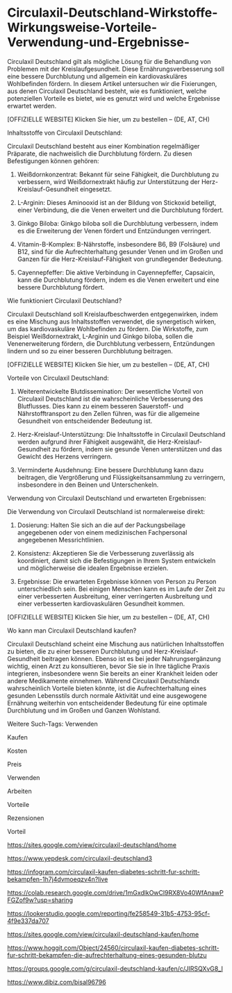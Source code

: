 # Circulaxil-Deutschland-Wirkstoffe-Wirkungsweise-Vorteile-Verwendung-und-Ergebnisse-
Circulaxil Deutschland gilt als mögliche Lösung für die Behandlung von Problemen mit der Kreislaufgesundheit. Diese Ernährungsverbesserung soll eine bessere Durchblutung und allgemein ein kardiovaskuläres Wohlbefinden fördern. In diesem Artikel untersuchen wir die Fixierungen, aus denen Circulaxil Deutschland besteht, wie es funktioniert, welche potenziellen Vorteile es bietet, wie es genutzt wird und welche Ergebnisse erwartet werden.

 

[OFFIZIELLE WEBSITE] Klicken Sie hier, um zu bestellen – (DE, AT, CH)
 



 

Inhaltsstoffe von Circulaxil Deutschland:
 

Circulaxil Deutschland besteht aus einer Kombination regelmäßiger Präparate, die nachweislich die Durchblutung fördern. Zu diesen Befestigungen können gehören:

 

1. Weißdornkonzentrat: Bekannt für seine Fähigkeit, die Durchblutung zu verbessern, wird Weißdornextrakt häufig zur Unterstützung der Herz-Kreislauf-Gesundheit eingesetzt.

 

2. L-Arginin: Dieses Aminooxid ist an der Bildung von Stickoxid beteiligt, einer Verbindung, die die Venen erweitert und die Durchblutung fördert.

 

3. Ginkgo Biloba: Ginkgo biloba soll die Durchblutung verbessern, indem es die Erweiterung der Venen fördert und Entzündungen verringert.

 

4. Vitamin-B-Komplex: B-Nährstoffe, insbesondere B6, B9 (Folsäure) und B12, sind für die Aufrechterhaltung gesunder Venen und im Großen und Ganzen für die Herz-Kreislauf-Fähigkeit von grundlegender Bedeutung.

 

5. Cayennepfeffer: Die aktive Verbindung in Cayennepfeffer, Capsaicin, kann die Durchblutung fördern, indem es die Venen erweitert und eine bessere Durchblutung fördert.

 

Wie funktioniert Circulaxil Deutschland?
 

Circulaxil Deutschland soll Kreislaufbeschwerden entgegenwirken, indem es eine Mischung aus Inhaltsstoffen verwendet, die synergetisch wirken, um das kardiovaskuläre Wohlbefinden zu fördern. Die Wirkstoffe, zum Beispiel Weißdornextrakt, L-Arginin und Ginkgo biloba, sollen die Venenerweiterung fördern, die Durchblutung verbessern, Entzündungen lindern und so zu einer besseren Durchblutung beitragen.

 

[OFFIZIELLE WEBSITE] Klicken Sie hier, um zu bestellen – (DE, AT, CH)
 



 

Vorteile von Circulaxil Deutschland:
 

1. Weiterentwickelte Blutdissemination: Der wesentliche Vorteil von Circulaxil Deutschland ist die wahrscheinliche Verbesserung des Blutflusses. Dies kann zu einem besseren Sauerstoff- und Nährstofftransport zu den Zellen führen, was für die allgemeine Gesundheit von entscheidender Bedeutung ist.

 

2. Herz-Kreislauf-Unterstützung: Die Inhaltsstoffe in Circulaxil Deutschland werden aufgrund ihrer Fähigkeit ausgewählt, die Herz-Kreislauf-Gesundheit zu fördern, indem sie gesunde Venen unterstützen und das Gewicht des Herzens verringern.

 

3. Verminderte Ausdehnung: Eine bessere Durchblutung kann dazu beitragen, die Vergrößerung und Flüssigkeitsansammlung zu verringern, insbesondere in den Beinen und Unterschenkeln.

 

Verwendung von Circulaxil Deutschland und erwarteten Ergebnissen:
 

Die Verwendung von Circulaxil Deutschland ist normalerweise direkt:

 

1. Dosierung: Halten Sie sich an die auf der Packungsbeilage angegebenen oder von einem medizinischen Fachpersonal angegebenen Messrichtlinien.

 

2. Konsistenz: Akzeptieren Sie die Verbesserung zuverlässig als koordiniert, damit sich die Befestigungen in Ihrem System entwickeln und möglicherweise die idealen Ergebnisse erzielen.

 

3. Ergebnisse: Die erwarteten Ergebnisse können von Person zu Person unterschiedlich sein. Bei einigen Menschen kann es im Laufe der Zeit zu einer verbesserten Ausbreitung, einer verringerten Ausbreitung und einer verbesserten kardiovaskulären Gesundheit kommen.

 

[OFFIZIELLE WEBSITE] Klicken Sie hier, um zu bestellen – (DE, AT, CH)
 



 

Wo kann man Circulaxil Deutschland kaufen?
 

Circulaxil Deutschland scheint eine Mischung aus natürlichen Inhaltsstoffen zu bieten, die zu einer besseren Durchblutung und Herz-Kreislauf-Gesundheit beitragen können. Ebenso ist es bei jeder Nahrungsergänzung wichtig, einen Arzt zu konsultieren, bevor Sie sie in Ihre tägliche Praxis integrieren, insbesondere wenn Sie bereits an einer Krankheit leiden oder andere Medikamente einnehmen. Während Circulaxil Deutschlandx wahrscheinlich Vorteile bieten könnte, ist die Aufrechterhaltung eines gesunden Lebensstils durch normale Aktivität und eine ausgewogene Ernährung weiterhin von entscheidender Bedeutung für eine optimale Durchblutung und im Großen und Ganzen Wohlstand.

 

Weitere Such-Tags:
Verwenden

Kaufen

Kosten

Preis

Verwenden

Arbeiten

Vorteile

Rezensionen

Vorteil

 

https://sites.google.com/view/circulaxil-deutschland/home

https://www.yepdesk.com/circulaxil-deutschland3

https://infogram.com/circulaxil-kaufen-diabetes-schritt-fur-schritt-bekampfen-1h7j4dvmoeqzv4n?live

https://colab.research.google.com/drive/1mGxdlkOwCl9RX8Vo40WfAnawPFGZof9w?usp=sharing

https://lookerstudio.google.com/reporting/fe258549-31b5-4753-95cf-4f9e337da707

https://sites.google.com/view/circulaxil-deutschland-kaufen/home

https://www.hoggit.com/Object/24560/circulaxil-kaufen-diabetes-schritt-fur-schritt-bekampfen-die-aufrechterhaltung-eines-gesunden-blutzu

https://groups.google.com/g/circulaxil-deutschland-kaufen/c/JIRSQXvG8_I

https://www.dibiz.com/bisal96796
